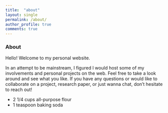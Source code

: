 ```yaml
---
title:  "about"
layout: single
permalink: /about/
author_profile: true
comments: true
---
```


### About

Hello! Welcome to my personal website.

In an attempt to be mainstream, I figured I would host some of my involvements and personal projects on the web. Feel free to take a look around and see what you like. If you have any questions or would like to collaborate on a project, research paper, or just wanna chat, don’t hesitate to reach out!



* 2 1/4 cups all-purpose flour
* 1 teaspoon baking soda